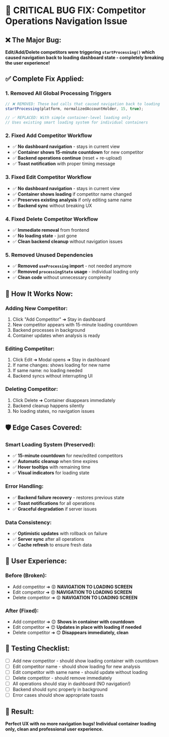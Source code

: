 # 🚨 CRITICAL BUG FIX: Competitor Operations Navigation Issue

## ❌ **The Major Bug:**
**Edit/Add/Delete competitors were triggering `startProcessing()` which caused navigation back to loading dashboard state - completely breaking the user experience!**

## ✅ **Complete Fix Applied:**

### **1. Removed All Global Processing Triggers**
```javascript
// ❌ REMOVED: These bad calls that caused navigation back to loading
startProcessing(platform, normalizedAccountHolder, 15, true);

// ✅ REPLACED: With simple container-level loading only
// Uses existing smart loading system for individual containers
```

### **2. Fixed Add Competitor Workflow**
- ✅ **No dashboard navigation** - stays in current view
- ✅ **Container shows 15-minute countdown** for new competitor
- ✅ **Backend operations continue** (reset + re-upload)
- ✅ **Toast notification** with proper timing message

### **3. Fixed Edit Competitor Workflow**
- ✅ **No dashboard navigation** - stays in current view  
- ✅ **Container shows loading** if competitor name changed
- ✅ **Preserves existing analysis** if only editing same name
- ✅ **Backend sync** without breaking UX

### **4. Fixed Delete Competitor Workflow**
- ✅ **Immediate removal** from frontend
- ✅ **No loading state** - just gone
- ✅ **Clean backend cleanup** without navigation issues

### **5. Removed Unused Dependencies**
- ✅ **Removed `useProcessing` import** - not needed anymore
- ✅ **Removed `processingState` usage** - individual loading only
- ✅ **Clean code** without unnecessary complexity

## 🎯 **How It Works Now:**

### **Adding New Competitor:**
1. Click "Add Competitor" ➜ Stay in dashboard
2. New competitor appears with 15-minute loading countdown
3. Backend processes in background
4. Container updates when analysis is ready

### **Editing Competitor:**
1. Click Edit ➜ Modal opens ➜ Stay in dashboard
2. If name changes: shows loading for new name
3. If same name: no loading needed
4. Backend syncs without interrupting UI

### **Deleting Competitor:**
1. Click Delete ➜ Container disappears immediately
2. Backend cleanup happens silently
3. No loading states, no navigation issues

## 🛡️ **Edge Cases Covered:**

### **Smart Loading System (Preserved):**
- ✅ **15-minute countdown** for new/edited competitors
- ✅ **Automatic cleanup** when time expires
- ✅ **Hover tooltips** with remaining time
- ✅ **Visual indicators** for loading state

### **Error Handling:**
- ✅ **Backend failure recovery** - restores previous state
- ✅ **Toast notifications** for all operations
- ✅ **Graceful degradation** if server issues

### **Data Consistency:**
- ✅ **Optimistic updates** with rollback on failure
- ✅ **Server sync** after all operations
- ✅ **Cache refresh** to ensure fresh data

## 🚀 **User Experience:**

### **Before (Broken):**
- Add competitor ➜ 😡 **NAVIGATION TO LOADING SCREEN**
- Edit competitor ➜ 😡 **NAVIGATION TO LOADING SCREEN** 
- Delete competitor ➜ 😡 **NAVIGATION TO LOADING SCREEN**

### **After (Fixed):**
- Add competitor ➜ 😊 **Shows in container with countdown**
- Edit competitor ➜ 😊 **Updates in place with loading if needed**
- Delete competitor ➜ 😊 **Disappears immediately, clean**

## 🧪 **Testing Checklist:**

- [ ] Add new competitor - should show loading container with countdown
- [ ] Edit competitor name - should show loading for new analysis
- [ ] Edit competitor with same name - should update without loading
- [ ] Delete competitor - should remove immediately
- [ ] All operations should stay in dashboard (NO navigation!)
- [ ] Backend should sync properly in background
- [ ] Error cases should show appropriate toasts

## 🎉 **Result:**
**Perfect UX with no more navigation bugs! Individual container loading only, clean and professional user experience.**
